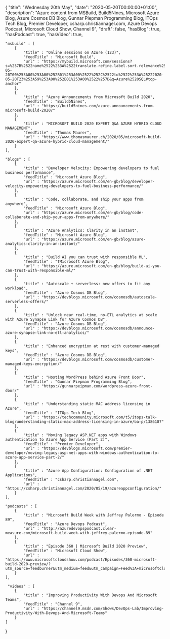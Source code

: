 {
    "title": "Wednesday 20th May",
    "date": "2020-05-20T00:00:00+01:00",
    "description": "Azure content from MSBuild, Build5Nines, Microsoft Azure Blog, Azure Cosmos DB Blog, Gunnar Piepman Programming Blog, ITOps Tech Blog, Premier Developer, csharp.christiannagel.com, Azure Devops Podcast, Microsoft Cloud Show, Channel 9",
    "draft": false,
    "hasBlog": true,
    "hasPodcast": true,
    "hasVideo": true,

    "msbuild" : [
        {
            "title" : "Online sessions on Azure (123)",
            "feedTitle" : "Microsoft Build",
            "url" : "https://mybuild.microsoft.com/sessions?s=%257B%2522name%2522%253A%2522translate.refine.label.sort.relevance%2522%252C%2522type%2522%253A0%257D&t=%257B%2522from%2522%253A%25222020-05-20T00%253A00%253A00%252B01%253A00%2522%252C%2522to%2522%253A%25222020-05-20T23%253A59%253A00%252B01%253A00%2522%257D&q=Azure%2520SQL#top-anchor"
        },
        {
            "title" : "Azure Announcements from Microsoft Build 2020",
            "feedTitle" : "Build5Nines",
            "url" : "https://build5nines.com/azure-announcements-from-microsoft-build-2020/"
        },
        {
            "title" : "MICROSOFT BUILD 2020 EXPERT Q&A AZURE HYBRID CLOUD MANAGEMENT",
            "feedTitle" : "Thomas Maurer",
            "url" : "https://www.thomasmaurer.ch/2020/05/microsoft-build-2020-expert-qa-azure-hybrid-cloud-management/"
        }
    ],

    "blogs" : [
        {
            "title" : "Developer Velocity: Empowering developers to fuel business performance",
            "feedTitle" : "Microsoft Azure Blog",
            "url" : "https://azure.microsoft.com/en-gb/blog/developer-velocity-empowering-developers-to-fuel-business-performance/"
        },
        {
            "title" : "Code, collaborate, and ship your apps from anywhere",
            "feedTitle" : "Microsoft Azure Blog",
            "url" : "https://azure.microsoft.com/en-gb/blog/code-collaborate-and-ship-your-apps-from-anywhere/"
        },
        {
            "title" : "Azure Analytics: Clarity in an instant",
            "feedTitle" : "Microsoft Azure Blog",
            "url" : "https://azure.microsoft.com/en-gb/blog/azure-analytics-clarity-in-an-instant/"
        },
        {
            "title" : "Build AI you can trust with responsible ML",
            "feedTitle" : "TMicrosoft Azure Blog",
            "url" : "https://azure.microsoft.com/en-gb/blog/build-ai-you-can-trust-with-responsible-ml/"
        },
        {
            "title" : "Autoscale + serverless: new offers to fit any workload",
            "feedTitle" : "Azure Cosmos DB Blog",
            "url" : "https://devblogs.microsoft.com/cosmosdb/autoscale-serverless-offers/"
        },
        {
            "title" : "Unlock near real-time, no-ETL analytics at scale with Azure Synapse Link for Azure Cosmos DB",
            "feedTitle" : "Azure Cosmos DB Blog",
            "url" : "https://devblogs.microsoft.com/cosmosdb/announce-azure-synapse-link-no-etl-analytics/"
        },
        {
            "title" : "Enhanced encryption at rest with customer-managed keys",
            "feedTitle" : "Azure Cosmos DB Blog",
            "url" : "https://devblogs.microsoft.com/cosmosdb/customer-managed-keys-encryption/"
        },
        {
            "title" : "Hosting WordPress behind Azure Front Door",
            "feedTitle" : "Gunnar Piepman Programming Blog",
            "url" : "https://gunnarpeipman.com/wordpress-azure-front-door/"
        },
        {
            "title" : "Understanding static MAC address licensing in Azure",
            "feedTitle" : "ITOps Tech Blog",
            "url" : "https://techcommunity.microsoft.com/t5/itops-talk-blog/understanding-static-mac-address-licensing-in-azure/ba-p/1386187"
        },
        {
            "title" : "Moving legacy ASP.NET apps with Windows authentication to Azure App Service (Part 2)",
            "feedTitle" : "Premier Developer",
            "url" : "https://devblogs.microsoft.com/premier-developer/moving-legacy-asp-net-apps-with-windows-authentication-to-azure-app-service-part-2/"
        },
        {
            "title" : "Azure App Configuration: Configuration of .NET Applications",
            "feedTitle" : "csharp.christiannagel.com",
            "url" : "https://csharp.christiannagel.com/2020/05/19/azureappconfiguration/"
        }
    ],

    "podcasts" : [
        {
            "title" : "Microsoft Build Week with Jeffrey Palermo - Episode 89",
            "feedTitle" : "Azure Devops Podcast",
            "url" : "http://azuredevopspodcast.clear-measure.com/microsoft-build-week-with-jeffrey-palermo-episode-89"
        },
        {
            "title" : "Episode 360 | Microsoft Build 2020 Preview",
            "feedTitle" : "Microsoft Cloud Show",
            "url" : "https://www.microsoftcloudshow.com/podcast/Episodes/360-microsoft-build-2020-preview/?utm_source=feedburner&utm_medium=feed&utm_campaign=Feed%3A+microsoftcloudshowepisodes+%28Microsoft+Cloud+Show+Episodes%29"
        }
    ],

     "videos" : [
        {
            "title" : "Improving Productivity With Devops And Microsoft Teams",
            "feedTitle" : "Channel 9",
            "url" : "https://channel9.msdn.com/Shows/DevOps-Lab/Improving-Productivity-With-Devops-And-Microsoft-Teams"
        }
    ]
}

